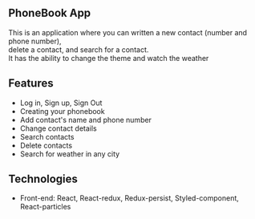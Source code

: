 ## PhoneBook App <br/>

This is an application where you can written a new contact (number and phone
number), <br/> delete a contact, and search for a contact. <br/> It has the
ability to change the theme and watch the weather

## Features <br/>

- Log in, Sign up, Sign Out
- Creating your phonebook
- Add contact's name and phone number
- Change contact details
- Search contacts
- Delete contacts
- Search for weather in any city

## Technologies <br/>

- Front-end: React, React-redux, Redux-persist, Styled-component,
  React-particles
